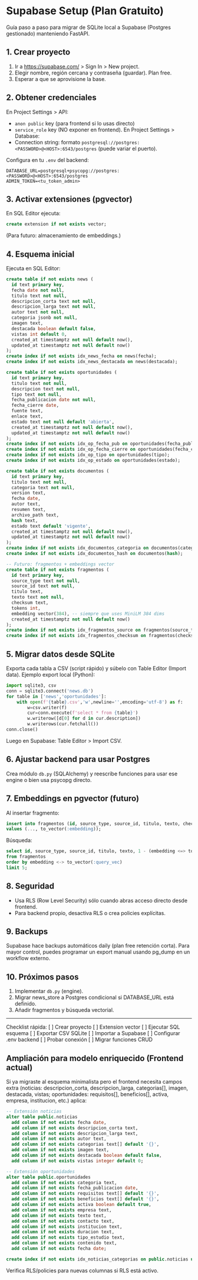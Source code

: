 # Supabase Setup (Plan Gratuito)

Guía paso a paso para migrar de SQLite local a Supabase (Postgres gestionado) manteniendo FastAPI.

## 1. Crear proyecto
1. Ir a https://supabase.com/ > Sign In > New project.
2. Elegir nombre, región cercana y contraseña (guardar). Plan free.
3. Esperar a que se aprovisione la base.

## 2. Obtener credenciales
En Project Settings > API:
- `anon public` key (para frontend si lo usas directo) 
- `service_role` key (NO exponer en frontend).
En Project Settings > Database:
- Connection string: formato `postgresql://postgres:<PASSWORD>@<HOST>:6543/postgres` (puede variar el puerto).

Configura en tu `.env` del backend:
```
DATABASE_URL=postgresql+psycopg://postgres:<PASSWORD>@<HOST>:6543/postgres
ADMIN_TOKEN=<tu_token_admin>
```

## 3. Activar extensiones (pgvector)
En SQL Editor ejecuta:
```sql
create extension if not exists vector;
```
(Para futuro: almacenamiento de embeddings.)

## 4. Esquema inicial
Ejecuta en SQL Editor:
```sql
create table if not exists news (
  id text primary key,
  fecha date not null,
  titulo text not null,
  descripcion_corta text not null,
  descripcion_larga text not null,
  autor text not null,
  categoria jsonb not null,
  imagen text,
  destacada boolean default false,
  vistas int default 0,
  created_at timestamptz not null default now(),
  updated_at timestamptz not null default now()
);
create index if not exists idx_news_fecha on news(fecha);
create index if not exists idx_news_destacada on news(destacada);

create table if not exists oportunidades (
  id text primary key,
  titulo text not null,
  descripcion text not null,
  tipo text not null,
  fecha_publicacion date not null,
  fecha_cierre date,
  fuente text,
  enlace text,
  estado text not null default 'abierta',
  created_at timestamptz not null default now(),
  updated_at timestamptz not null default now()
);
create index if not exists idx_op_fecha_pub on oportunidades(fecha_publicacion);
create index if not exists idx_op_fecha_cierre on oportunidades(fecha_cierre);
create index if not exists idx_op_tipo on oportunidades(tipo);
create index if not exists idx_op_estado on oportunidades(estado);

create table if not exists documentos (
  id text primary key,
  titulo text not null,
  categoria text not null,
  version text,
  fecha date,
  autor text,
  resumen text,
  archivo_path text,
  hash text,
  estado text default 'vigente',
  created_at timestamptz not null default now(),
  updated_at timestamptz not null default now()
);
create index if not exists idx_documentos_categoria on documentos(categoria);
create index if not exists idx_documentos_hash on documentos(hash);

-- Futuro: fragmentos + embeddings vector
create table if not exists fragmentos (
  id text primary key,
  source_type text not null,
  source_id text not null,
  titulo text,
  texto text not null,
  checksum text,
  tokens int,
  embedding vector(384), -- siempre que uses MiniLM 384 dims
  created_at timestamptz not null default now()
);
create index if not exists idx_fragmentos_source on fragmentos(source_type, source_id);
create index if not exists idx_fragmentos_checksum on fragmentos(checksum);
```

## 5. Migrar datos desde SQLite
Exporta cada tabla a CSV (script rápido) y súbelo con Table Editor (Import data).
Ejemplo export local (Python):
```python
import sqlite3, csv
conn = sqlite3.connect('news.db')
for table in ['news','oportunidades']:
    with open(f'{table}.csv','w',newline='',encoding='utf-8') as f:
        w=csv.writer(f)
        cur=conn.execute(f'select * from {table}')
        w.writerow([d[0] for d in cur.description])
        w.writerows(cur.fetchall())
conn.close()
```
Luego en Supabase: Table Editor > Import CSV.

## 6. Ajustar backend para usar Postgres
Crea módulo `db.py` (SQLAlchemy) y reescribe funciones para usar ese engine o bien usa psycopg directo.

## 7. Embeddings en pgvector (futuro)
Al insertar fragmento:
```sql
insert into fragmentos (id, source_type, source_id, titulo, texto, checksum, tokens, embedding)
values (..., to_vector(:embedding));
```
Búsqueda:
```sql
select id, source_type, source_id, titulo, texto, 1 - (embedding <=> to_vector(:query_vec)) as score
from fragmentos
order by embedding <-> to_vector(:query_vec)
limit 5;
```

## 8. Seguridad
- Usa RLS (Row Level Security) sólo cuando abras acceso directo desde frontend.
- Para backend propio, desactiva RLS o crea policies explícitas.

## 9. Backups
Supabase hace backups automáticos daily (plan free retención corta). Para mayor control, puedes programar un export manual usando pg_dump en un workflow externo.

## 10. Próximos pasos
1. Implementar `db.py` (engine). 
2. Migrar news_store a Postgres condicional si DATABASE_URL está definido. 
3. Añadir fragmentos y búsqueda vectorial.

---
Checklist rápida:
[ ] Crear proyecto
[ ] Extension vector
[ ] Ejecutar SQL esquema
[ ] Exportar CSV SQLite
[ ] Importar a Supabase
[ ] Configurar .env backend
[ ] Probar conexión
[ ] Migrar funciones CRUD

## Ampliación para modelo enriquecido (Frontend actual)

Si ya migraste al esquema minimalista pero el frontend necesita campos extra (noticias: descripcion_corta, descripcion_larga, categorias[], imagen, destacada, vistas; oportunidades: requisitos[], beneficios[], activa, empresa, institucion, etc.) aplica:

```sql
-- Extensión noticias
alter table public.noticias
  add column if not exists fecha date,
  add column if not exists descripcion_corta text,
  add column if not exists descripcion_larga text,
  add column if not exists autor text,
  add column if not exists categorias text[] default '{}',
  add column if not exists imagen text,
  add column if not exists destacada boolean default false,
  add column if not exists vistas integer default 0;

-- Extensión oportunidades
alter table public.oportunidades
  add column if not exists categoria text,
  add column if not exists fecha_publicacion date,
  add column if not exists requisitos text[] default '{}',
  add column if not exists beneficios text[] default '{}',
  add column if not exists activa boolean default true,
  add column if not exists empresa text,
  add column if not exists texto text,
  add column if not exists contacto text,
  add column if not exists institucion text,
  add column if not exists duracion text,
  add column if not exists tipo_estudio text,
  add column if not exists contenido text,
  add column if not exists fecha date;

create index if not exists idx_noticias_categorias on public.noticias using gin(categorias);
```

Verifica RLS/policies para nuevas columnas si RLS está activo.
